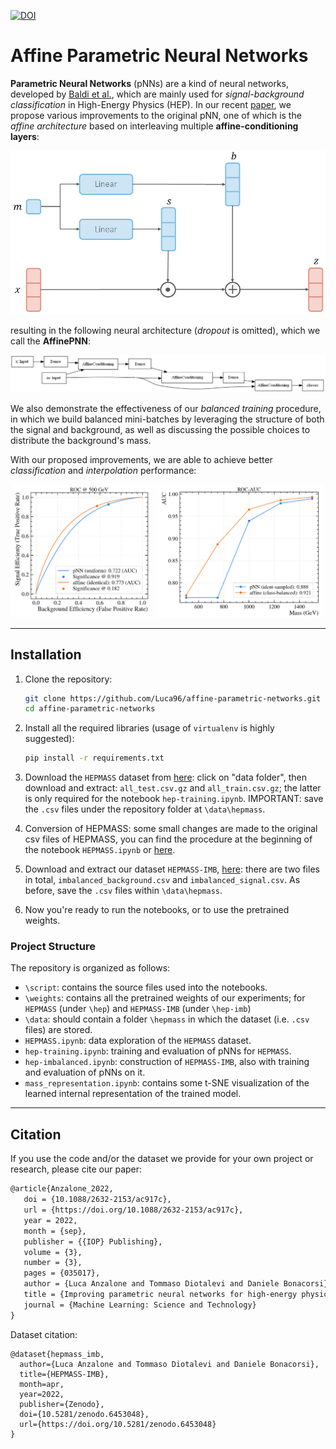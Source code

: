 [![DOI](https://zenodo.org/badge/DOI/10.5281/zenodo.6453048.svg)](https://doi.org/10.5281/zenodo.6453048)

# Affine Parametric Neural Networks



**Parametric Neural Networks** (pNNs) are a kind of neural networks, developed by [Baldi et al.](https://arxiv.org/pdf/1601.07913), which are mainly used for *signal-background classification* in High-Energy Physics (HEP). In our recent [paper](https://iopscience.iop.org/article/10.1088/2632-2153/ac917c), we propose various improvements to the original pNN, one of which is the *affine architecture* based on interleaving multiple **affine-conditioning layers**:

![affine-conditioning_layer](src/affine_layer.png)

resulting in the following neural architecture (*dropout* is omitted), which we call the **AffinePNN**:

![affine_architecture](src/affine_arch.png)

We also demonstrate the effectiveness of our *balanced training* procedure, in which we build balanced mini-batches by leveraging the structure of both the signal and background, as well as discussing the possible choices to distribute the background's mass.

With our proposed improvements, we are able to achieve better *classification* and *interpolation* performance:

![results](src/results.png) 

---
## Installation

1. Clone the repository:

   ```bash
   git clone https://github.com/Luca96/affine-parametric-networks.git
   cd affine-parametric-networks
   ```

2. Install all the required libraries (usage of `virtualenv` is highly suggested):

   ```bash
   pip install -r requirements.txt
   ```

3. Download the `HEPMASS` dataset from [here](http://archive.ics.uci.edu/ml/datasets/hepmass): click on "data folder", then download and extract: `all_test.csv.gz` and `all_train.csv.gz`; the latter is only required for the notebook `hep-training.ipynb`. IMPORTANT: save the `.csv` files under the repository folder at `\data\hepmass`.

3. Conversion of HEPMASS: some small changes are made to the original csv files of HEPMASS, you can find the procedure at the beginning of the notebook `HEPMASS.ipynb` or [here](https://zenodo.org/record/6453048).

4. Download and extract our dataset `HEPMASS-IMB`, [here](https://zenodo.org/record/6453048): there are two files in total, `imbalanced_background.csv` and `imbalanced_signal.csv`. As before, save the `.csv` files within `\data\hepmass`.

5. Now you're ready to run the notebooks, or to use the pretrained weights.

### Project  Structure

The repository is organized as follows:

* `\script`: contains the source files used into the notebooks.
* `\weights`: contains all the pretrained weights of our experiments; for `HEPMASS` (under `\hep`) and `HEPMASS-IMB` (under `\hep-imb`)
* `\data`: should contain a folder `\hepmass` in which the dataset (i.e. `.csv` files) are stored.
* `HEPMASS.ipynb`: data exploration of the `HEPMASS` dataset.
* `hep-training.ipynb`: training and evaluation of pNNs for `HEPMASS`.
* `hep-imbalanced.ipynb`: construction of `HEPMASS-IMB`, also with training and evaluation of pNNs on it.
* `mass_representation.ipynb`: contains some t-SNE visualization of the learned internal representation of the trained model.


---

## Citation

If you use the code and/or the dataset we provide for your own project or research, please cite our paper:

```latex
@article{Anzalone_2022,
   doi = {10.1088/2632-2153/ac917c},
   url = {https://doi.org/10.1088/2632-2153/ac917c},
   year = 2022,
   month = {sep},
   publisher = {{IOP} Publishing},
   volume = {3},
   number = {3},
   pages = {035017},
   author = {Luca Anzalone and Tommaso Diotalevi and Daniele Bonacorsi},
   title = {Improving parametric neural networks for high-energy physics (and beyond)},
   journal = {Machine Learning: Science and Technology}
}
```

Dataset citation:

```
@dataset{hepmass_imb,
  author={Luca Anzalone and Tommaso Diotalevi and Daniele Bonacorsi},
  title={HEPMASS-IMB},
  month=apr,
  year=2022,
  publisher={Zenodo},
  doi={10.5281/zenodo.6453048},
  url={https://doi.org/10.5281/zenodo.6453048}
}
```

